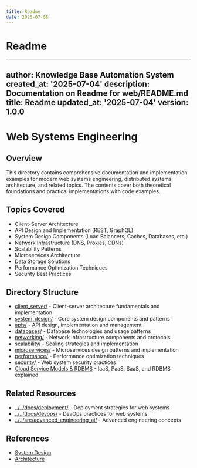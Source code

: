 ```yaml
---
title: Readme
date: 2025-07-08
---
```


# Readme

---
author: Knowledge Base Automation System
created_at: '2025-07-04'
description: Documentation on Readme for web/README.md
title: Readme
updated_at: '2025-07-04'
version: 1.0.0
---

# Web Systems Engineering

## Overview
This directory contains comprehensive documentation and implementation examples for modern web systems engineering, distributed systems architecture, and related topics. The contents cover both theoretical foundations and practical implementations with code examples.

## Topics Covered
- Client-Server Architecture
- API Design and Implementation (REST, GraphQL)
- System Design Components (Load Balancers, Caches, Databases, etc.)
- Network Infrastructure (DNS, Proxies, CDNs)
- Scalability Patterns
- Microservices Architecture
- Data Storage Solutions
- Performance Optimization Techniques
- Security Best Practices

## Directory Structure
- [client_server/](client_server/) - Client-server architecture fundamentals and implementation
- [system_design/](system_design/) - Core system design components and patterns
- [apis/](apis/) - API design, implementation and management
- [databases/](databases/) - Database technologies and usage patterns
- [networking/](networking/) - Network infrastructure components and protocols
- [scalability/](scalability/) - Scaling strategies and implementation
- [microservices/](microservices/) - Microservices design patterns and implementation
- [performance/](performance/) - Performance optimization techniques
- [security/](security/) - Web system security practices
- [Cloud Service Models & RDBMS](system_design/cloud_service_models.md) - IaaS, PaaS, SaaS, and RDBMS explained

## Related Resources
- [../../docs/deployment/](../deployment/) - Deployment strategies for web systems
- [../../docs/devops/](../devops/) - DevOps practices for web systems
- [../../src/advanced_engineering_ai/](../../src/advanced_engineering_ai/) - Advanced engineering concepts

## References
- [System Design](../../system_design.md)
- [Architecture](../../architecture.md)
